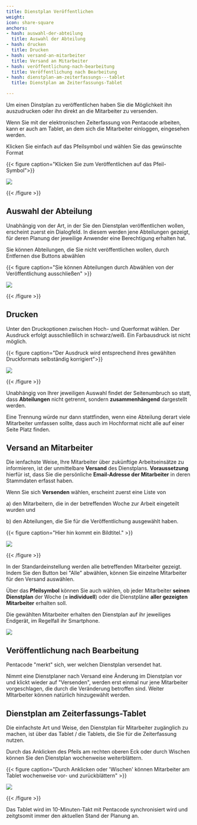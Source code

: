 ```yaml
---
title: Dienstplan Veröffentlichen
weight: 
icon: share-square
anchors:
- hash: auswahl-der-abteilung
  title: Auswahl der Abteilung
- hash: drucken
  title: Drucken
- hash: versand-an-mitarbeiter
  title: Versand an Mitarbeiter
- hash: veröffentlichung-nach-bearbeitung
  title: Veröffentlichung nach Bearbeitung
- hash: dienstplan-am-zeiterfassungs---tablet
  title: Dienstplan am Zeiterfassungs-Tablet

---
```

Um einen Dinstplan zu veröffentlichen haben Sie die Möglichkeit ihn auszudrucken oder ihn direkt an die Mitarbeiter zu versenden.

Wenn Sie mit der elektronischen Zeiterfassung von Pentacode arbeiten, kann er auch am Tablet, an dem sich die Mitarbeiter einloggen, eingesehen werden.

Klicken Sie einfach auf das Pfeilsymbol und wählen Sie das gewünschte Format

{{< figure caption="Klicken Sie zum Veröffentlichen auf das Pfeil-Symbol">}}

![](/uploads/versenden1.png)

{{< /figure >}}

## Auswahl der Abteilung

Unabhängig von der Art, in der Sie den Dienstplan veröffentlichen wollen, erscheint zuerst ein Dialogfeld. In diesem werden jene Abteilungen gezeigt, für deren Planung der jeweilige Anwender eine Berechtigung erhalten hat.

Sie können Abteilungen, die Sie nicht veröffentlichen wollen, durch Entfernen dse Buttons abwählen

{{< figure caption="Sie können Abteilungen durch Abwählen von der Veröffentlichung ausschließen" >}}

![](/uploads/versenden2.png)

{{< /figure >}}

## Drucken

Unter den Druckoptionen zwischen Hoch- und Querformat wählen. Der Ausdruck erfolgt ausschließlich in schwarz/weiß. Ein Farbausdruck ist nicht möglich.

{{< figure caption="Der Ausdruck wird entsprechend ihres gewählten Druckformats selbständig korrigiert">}}

![](/uploads/versenden3.png)

{{< /figure >}}

Unabhängig von Ihrer jeweiligen Auswahl findet der Seitenumbruch so statt, dass **Abteilungen** nicht getrennt, sondern **zusammenhängend** dargestellt werden.

Eine Trennung würde nur dann stattfinden, wenn eine Abteilung derart viele Mitarbeiter umfassen sollte, dass auch im Hochformat nicht alle auf einer Seite Platz finden.

## Versand an Mitarbeiter

Die ienfachste Weise, Ihre Mitarbeiter über zukünftige Arbeitseinsätze zu informieren, ist der unmittelbare **Versand** des Dienstplans. **Voraussetzung** hierfür ist, dass Sie die persönliche **Email-Adresse der Mitarbeiter** in deren Stammdaten erfasst haben.

Wenn Sie sich **Versenden** wählen, erscheint zuerst eine Liste von

a) den Mitarbeitern, die in der betreffenden Woche zur Arbeit eingeteilt wurden und

b) den Abteilungen, die Sie für die Veröffentlichung ausgewählt haben.

{{< figure caption="Hier hin kommt ein Bildtitel." >}}

![](/uploads/versenden4.png)

{{< /figure >}}

In der Standardeinstellung werden alle betreffenden Mitarbeiter gezeigt. Indem Sie den Button bei "Alle" abwählen, können Sie einzelne Mitarbeiter für den Versand auswählen.

Über das **Pfeilsymbol** können Sie auch wählen, ob jeder Mitarbeiter **seinen Dienstplan** der Woche (**= individuell**) oder die Dienstpläne **aller gezeigten Mitarbeiter** erhalten soll.

Die gewählten Mitarbeiter erhalten den Dienstplan auf ihr jeweiliges Endgerät, im Regelfall ihr Smartphone.

![](https://s3.amazonaws.com/helpscout.net/docs/assets/5dd29b3f04286364bc91dcd3/images/5df3b85204286364bc92d606/file-lNnje4Jl1b.png)

## Veröffentlichung nach Bearbeitung

Pentacode "merkt" sich, wer welchen Dienstplan versendet hat.

Nimmt eine Dienstplaner nach Versand eine Änderung im Dienstplan vor und klickt wieder auf "Versenden", werden erst einmal nur jene Mitarbeiter vorgeschlagen, die durch die Veränderung betroffen sind. Weiter MItarbeiter können natürlich hinzugewählt werden.

## Dienstplan am Zeiterfassungs-Tablet

Die einfachste Art und Weise, den Dienstplan für Mitarbeiter zugänglich zu machen, ist über das Tablet / die Tablets, die Sie für die Zeiterfassung nutzen.

Durch das Anklicken des Pfeils am rechten oberen Eck oder durch Wischen können Sie den Dienstplan wochenweise weiterblättern.

{{< figure caption="Durch Anklicken oder 'Wischen' können Mitarbeiter am Tablet wochenweise vor- und zurückblättern" >}}

![](/uploads/versenden5.png)

{{< /figure >}}

Das Tablet wird im 10-Minuten-Takt mit Pentacode synchronisiert wird und zeitgtsomit immer den aktuellen Stand der Planung an.